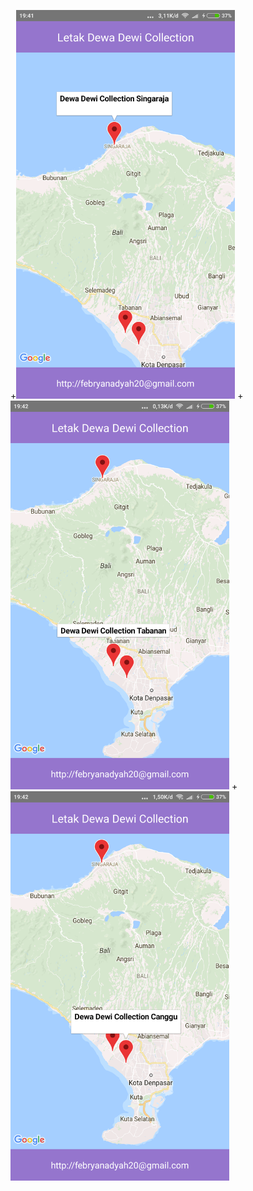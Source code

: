 +<img src="https://github.com/FebrianaDiah/tugasMaps/blob/master/Screenshot_2018-05-26-19-41-58-895_com.maps.png" width="350" />
+<img src="https://github.com/FebrianaDiah/tugasMaps/blob/master/Screenshot_2018-05-26-19-42-09-510_com.maps.png" width="350" />
+<img src="https://github.com/FebrianaDiah/tugasMaps/blob/master/Screenshot_2018-05-26-19-42-21-762_com.maps.png" width="350" />
